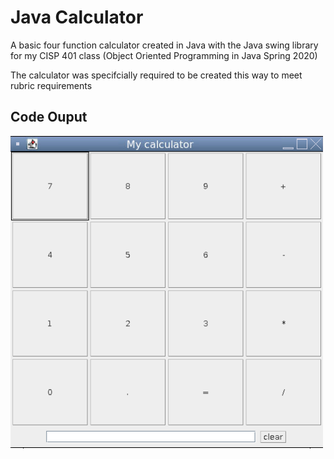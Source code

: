 <h1>Java Calculator</h1>
<p>
  A basic four function calculator created in Java with the Java swing library for my CISP 401 class (Object Oriented Programming in Java Spring 2020)
</p>

<p>
  The calculator was specifcially required to be created this way to meet rubric requirements
</p>


<h2>Code Ouput</h2>
<img src="code_output.png" alt="Code Output" width="500" height="500">
